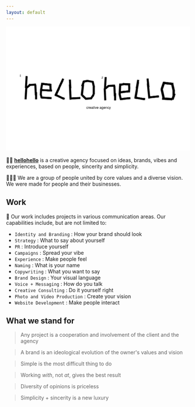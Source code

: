 ```yaml
---
layout: default
---
```


![Banner](assets/hc.png)


👋🏻 **[hellohello](https://www.instagram.com/hellohellocreative/)** is a creative agency focused on ideas, brands, vibes and experiences, based on people, sincerity and simplicity. 

🏄🏻‍♂️ We are a group of people united by core values and a diverse vision. 
We were made for people and their businesses. 



## Work

🔮 Our work includes projects in various communication areas.
Our capabilities include, but are not limited to:



* `Identity and Branding`            : How your brand should look
* `Strategy`            : What to say about yourself
* `PR`            : Introduce yourself
* `Campaigns`            : Spread your vibe
* `Experience`            : Make people feel
* `Naming`            : What is your name
* `Copywriting`            : What you want to say
* `Brand Design`            : Your visual language
* `Voice + Messaging`            : How do you talk
* `Creative Consulting`            : Do it yourself right
* `Photo and Video Production`            : Create your vision
* `Website Development`            : Make people interact


## What we stand for

> Any project is a cooperation and involvement of the client and the agency

> A brand is an ideological evolution of the owner's values and vision

> Simple is the most difficult thing to do

> Working *with*, not *at*, gives the best result

> Diversity of opinions is priceless

> Simplicity + sincerity is a new luxury
